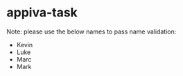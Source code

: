 # appiva-task

Note: please use the below names to pass name validation:

- Kevin
- Luke
- Marc
- Mark
